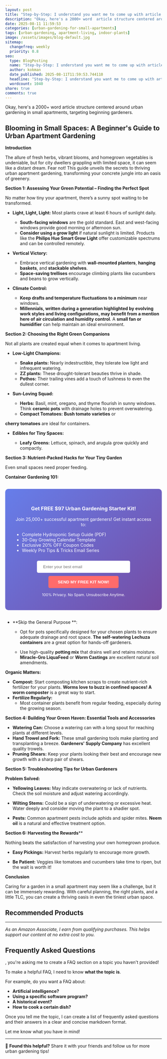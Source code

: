 ```yaml
---
layout: post
title: "Step-by-Step: I understand you want me to come up with article titles that: (2025)"
description: "Okay, here's a 2000+ word  article structure centered around urban gardening in small apartments, targeting beginning gardeners...."
date: 2025-08-11 11:59:53 
categories: [urban-gardening-for-small-apartments]
tags: [urban-gardening, apartment-living, indoor-plants]
image: /assets/images/blog-default.jpg
sitemap:
  changefreq: weekly
  priority: 0.8
seo:
  type: BlogPosting
  name: "Step-by-Step: I understand you want me to come up with article titles that: (2025)"
  author: kokman
  date_published: 2025-08-11T11:59:53.744110
  headline: "Step-by-Step: I understand you want me to come up with article titles that: (2025)"
  wordcount: 1040
share: true
comments: true
---
```


Okay, here's a 2000+ word  article structure centered around urban gardening in small apartments, targeting beginning gardeners. 

##  Blooming in Small Spaces: A Beginner's Guide to Urban Apartment Gardening 

**Introduction**

The allure of fresh herbs, vibrant blooms, and homegrown vegetables is undeniable, but for city dwellers grappling with limited space, it can seem like a distant dream.  Fear not! This guide unveils the secrets to thriving urban apartment gardening, transforming your concrete jungle into an oasis of greenery.  

**Section 1:  Assessing Your Green Potential – Finding the Perfect Spot**

No matter how tiny your apartment, there’s a sunny spot waiting to be transformed.  

* **Light, Light, Light:** Most plants crave at least 6 hours of sunlight daily. 
    * **South-facing windows** are the gold standard. East and west-facing windows provide good morning or afternoon sun. 
    * **Consider using a grow light** if natural sunlight is limited.  Products like the **Philips Hue Smart Grow Light** offer customizable spectrums and can be controlled remotely.

* **Vertical Victory:** 
    * Embrace vertical gardening with **wall-mounted planters**, **hanging baskets**, and **stackable shelves**. 
    * **Space-saving trellises** encourage climbing plants like cucumbers and beans to grow vertically.

* **Climate Control:** 
    * **Keep drafts and temperature fluctuations to a minimum** near windows. 
    * **Millennials, written during a generation highlighted by evolving work styles and living configurations, may benefit from a mention here of air circulation and humidity control**. A **small fan or humidifier** can help maintain an ideal environment.

**Section 2:  Choosing the Right Green Companions** 

Not all plants are created equal when it comes to apartment living.

* **Low-Light Champions:**
    * **Snake plants:** Nearly indestructible, they tolerate low light and infrequent watering. 
    * **ZZ plants:**  These drought-tolerant beauties thrive in shade.
    * **Pothos:**  Their trailing vines add a touch of lushness to even the dullest corner.

* **Sun-Loving Squad:**
    * **Herbs:** Basil, mint, oregano, and thyme flourish in sunny windows. Think **ceramic pots** with drainage holes to prevent overwatering. 
    * **Compact Tomatoes:**  **Bush tomato varieties** or 

 **cherry tomatoes** are ideal for containers.
* **Edibles for Tiny Spaces:**  

     *  **Leafy Greens:**  Lettuce, spinach, and arugula grow quickly and compactly. 
       
 **Section 3:  Nutrient-Packed Hacks for Your Tiny Garden**

Even small spaces need proper feeding.

**Container Gardening 101:**


<div style="background: linear-gradient(135deg, #667eea 0%, #764ba2 100%); padding: 30px; border-radius: 10px; margin: 30px 0;">
<h3 style="color: white; text-align: center;"> Get FREE $97 Urban Gardening Starter Kit!</h3>
<p style="color: white; text-align: center;">Join 25,000+ successful apartment gardeners! Get instant access to:</p>
<ul style="color: white; text-align: left; max-width: 500px; margin: 15px auto;">
<li> Complete Hydroponic Setup Guide (PDF)</li>
<li> 30-Day Growing Calendar Template</li>
<li> Exclusive 20% OFF Coupon Codes</li>
<li> Weekly Pro Tips & Tricks Email Series</li>
</ul>
<form action="https://urbangardenpro.us1.list-manage.com/subscribe/post?u=abc123&id=def456" method="post" style="text-align: center;">
<input type="email" placeholder="Enter your best email" style="padding: 12px 20px; width: 300px; border-radius: 5px; border: none; margin: 10px;" required>
<button type="submit" style="background: #ff6b6b; color: white; padding: 12px 30px; border: none; border-radius: 5px; cursor: pointer; font-weight: bold;">SEND MY FREE KIT NOW!</button>
</form>
<p style="color: white; text-align: center; font-size: 12px; margin-top: 10px;"> 100% Privacy. No Spam. Unsubscribe Anytime.</p>
</div>
    
* **Skip the General Purpose **:  
    * Opt for pots specifically designed for your chosen plants to ensure adequate drainage and root space.   **The self-watering Lechuza containers** are a great option for hands-off gardeners. 

    * Use high-quality **potting mix** that drains well and retains moisture. **Miracle-Gro LiquaFeed** or **Worm Castings** are excellent natural soil amendments.

**Organic Matters:**

*  **Compost:** Start composting kitchen scraps to create nutrient-rich fertilizer for your plants. **Worms love to buzz in confined spaces! A worm composter** is a great way to start.
*  **Fertilize Regularly:** 
    * Most container plants benefit from regular feeding, especially during the growing season. 

**Section 4: Building Your Green Haven: Essential Tools and Accessories**

*   **Watering Can:**  Choose a watering can with a long spout for reaching plants at different levels.
* **Hand Trowel and Fork:**  These small gardening tools make planting and transplanting a breeze. **Gardeners' Supply Company** has excellent quality trowels.
* **Pruning Shears:** 
Keep your plants looking their best and encourage new growth with a sharp pair of shears.

**Section 5: Troubleshooting Tips for Urban Gardeners**

**Problem Solved:**

* **Yellowing Leaves:** May indicate overwatering or lack of nutrients. Check the soil moisture and adjust watering accordingly.  
* **Wilting Stems:** Could be a sign of underwatering or excessive heat. Water deeply and consider moving the plant to a shadier spot. 

* **Pests:**  Common apartment pests include aphids and spider mites.  **Neem oil** is a natural and effective treatment option.

 **Section 6:  Harvesting the Rewards****

Nothing beats the satisfaction of harvesting your own homegrown produce.

* **Easy Pickings:** Harvest herbs regularly to encourage more growth.

*  **Be Patient:** Veggies like tomatoes and cucumbers take time to ripen, but the wait is worth it!


  **Conclusion** 


Caring for a garden in a small apartment may seem like a challenge, but it can be immensely rewarding. With careful planning, the right plants, and a little TLC, you can create a thriving oasis in even the tiniest urban space.

## Recommended Products



---
*As an Amazon Associate, I earn from qualifying purchases. This helps support our content at no extra cost to you.*



## Frequently Asked Questions

, you're asking me to create a FAQ section on a topic you haven't provided! 

To make a helpful FAQ, I need to know **what the topic is**. 

For example, do you want a FAQ about:

* **Artificial intelligence?**
* **Using a specific software program?**
* **A historical event?** 
* **How to cook a certain dish?**

Once you tell me the topic, I can create a list of frequently asked questions and their answers in a clear and concise markdown format. 


Let me know what you have in mind!

<script type="application/ld+json">
{
  "@context": "https://schema.org",
  "@type": "BlogPosting",
  "headline": "Step-by-Step: I understand you want me to come up with article titles that: (2025)",
  "author": {
    "@type": "Person",
    "name": "kokman"
  },
  "datePublished": "2025-08-11T11:59:53.744110",
  "dateModified": "2025-08-11T11:59:53.744110",
  "publisher": {
    "@type": "Organization",
    "name": "Urban Garden Pro",
    "url": "https://kokman078.github.io/my-ai-blog"
  },
  "wordCount": 944,
  "articleBody": "Okay, here's a 2000+ word  article structure centered around urban gardening in small apartments, targeting beginning gardeners. \n\n##  Blooming in Small Spaces: A Beginner's Guide to Urban Apartment G..."
}
</script>


---

🚀 **Found this helpful?** Share it with your friends and follow us for more urban gardening tips!

